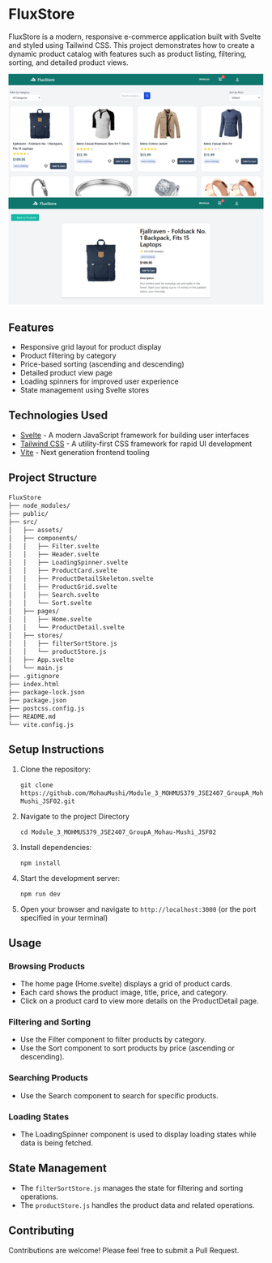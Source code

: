 # FluxStore

FluxStore is a modern, responsive e-commerce application built with Svelte and styled using Tailwind CSS. This project demonstrates how to create a dynamic product catalog with features such as product listing, filtering, sorting, and detailed product views.

![FluxStore Home Page](./src/assets/HomePage_svelte.png)
![FluxStore Product Detail](./src/assets/ProductDetail_Svelte.png)

## Features

- Responsive grid layout for product display
- Product filtering by category
- Price-based sorting (ascending and descending)
- Detailed product view page
- Loading spinners for improved user experience
- State management using Svelte stores

## Technologies Used

- [Svelte](https://svelte.dev/) - A modern JavaScript framework for building user interfaces
- [Tailwind CSS](https://tailwindcss.com/) - A utility-first CSS framework for rapid UI development
- [Vite](https://vitejs.dev/) - Next generation frontend tooling

## Project Structure

```
FluxStore
├── node_modules/
├── public/
├── src/
│   ├── assets/
│   ├── components/
│   │   ├── Filter.svelte
│   │   ├── Header.svelte
│   │   ├── LoadingSpinner.svelte
│   │   ├── ProductCard.svelte
│   │   ├── ProductDetailSkeleton.svelte
│   │   ├── ProductGrid.svelte
│   │   ├── Search.svelte
│   │   └── Sort.svelte
│   ├── pages/
│   │   ├── Home.svelte
│   │   └── ProductDetail.svelte
│   ├── stores/
│   │   ├── filterSortStore.js
│   │   └── productStore.js
│   ├── App.svelte
│   └── main.js
├── .gitignore
├── index.html
├── package-lock.json
├── package.json
├── postcss.config.js
├── README.md
└── vite.config.js
```

## Setup Instructions

1. Clone the repository:

   ```
   git clone https://github.com/MohauMushi/Module_3_MOHMUS379_JSE2407_GroupA_Mohau-Mushi_JSF02.git

   ```

2. Navigate to the project Directory

   ```
   cd Module_3_MOHMUS379_JSE2407_GroupA_Mohau-Mushi_JSF02
   ```

3. Install dependencies:

   ```
   npm install
   ```

4. Start the development server:

   ```
   npm run dev
   ```

5. Open your browser and navigate to `http://localhost:3000` (or the port specified in your terminal)

## Usage

### Browsing Products

- The home page (Home.svelte) displays a grid of product cards.
- Each card shows the product image, title, price, and category.
- Click on a product card to view more details on the ProductDetail page.

### Filtering and Sorting

- Use the Filter component to filter products by category.
- Use the Sort component to sort products by price (ascending or descending).

### Searching Products

- Use the Search component to search for specific products.

### Loading States

- The LoadingSpinner component is used to display loading states while data is being fetched.

## State Management

- The `filterSortStore.js` manages the state for filtering and sorting operations.
- The `productStore.js` handles the product data and related operations.

## Contributing

Contributions are welcome! Please feel free to submit a Pull Request.
